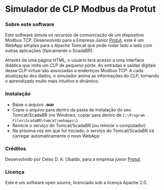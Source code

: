 # Simulador de CLP Modbus da Protut

### Sobre este software
Este software simula os recursos de comunicação de um dispositivo Modbus TCP. Desenvolvido para a Empresa Júnior [Protut](www.protut.com.br), este é um WebApp simples para o Apache Tomcat que pode rodar lado a lado com outras aplicações (tipicamente o ScadaBR).

Através de uma página HTML, o usuário terá acesso a uma interface didática que imita um CLP de pequeno porte. As entradas e saídas digitais desse CLP virtual são associadas a endereços Modbus TCP. A cada atualização dos dados, o simulador anima as informações do CLP, tornando o aprendizado muito mais intuitivo e dinâmico.

### Instalação
- Baixe o arquivo **.war**
- Copie o arquivo para dentro da pasta de instalação do seu Tomcat/ScadaBR (no Windows, copiar para dentro de `C:\Program Files\ScadaBR\tomcat\webapps\`)
- Reinicie o serviço do Tomcat/ScadaBR (ou reinicie o computador)
- Na próxima vez em que for iniciado, o serviço do Tomcat/ScadaBR irá carregar automaticamente o novo WebApp

### Créditos
Desenvolvido por Celso D. A. Ubaldo, para a empresa júnior [Protut](www.protut.com.br).

### Licença
Este é um software open source, licenciado sob a licença Apache 2.0.
